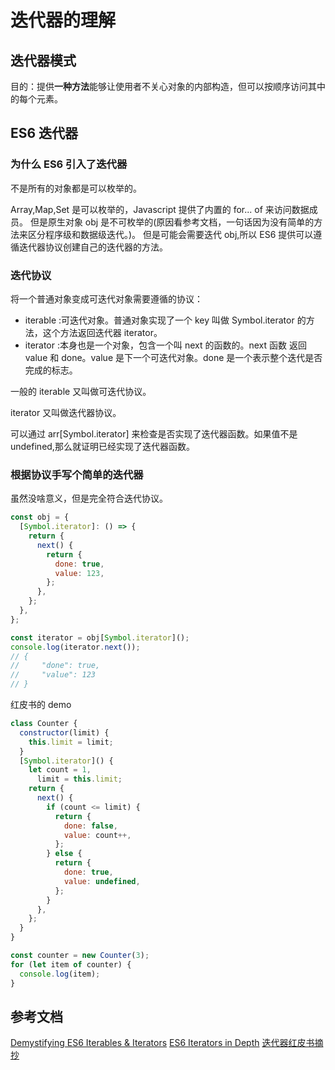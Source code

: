 # 迭代器的理解

## 迭代器模式

目的：提供**一种方法**能够让使用者不关心对象的内部构造，但可以按顺序访问其中的每个元素。

## ES6 迭代器

### 为什么 ES6 引入了迭代器

不是所有的对象都是可以枚举的。

Array,Map,Set 是可以枚举的，Javascript 提供了内置的 for... of 来访问数据成员。
但是原生对象 obj 是不可枚举的(原因看参考文档，一句话因为没有简单的方法来区分程序级和数据级迭代。)。
但是可能会需要迭代 obj,所以 ES6 提供可以遵循迭代器协议创建自己的迭代器的方法。

### 迭代协议

将一个普通对象变成可迭代对象需要遵循的协议：

- iterable :可迭代对象。普通对象实现了一个 key 叫做 Symbol.iterator 的方法，这个方法返回迭代器 iterator。
- iterator :本身也是一个对象，包含一个叫 next 的函数的。next 函数 返回 value 和 done。value 是下一个可迭代对象。done 是一个表示整个迭代是否完成的标志。

一般的 iterable 又叫做可迭代协议。

iterator 又叫做迭代器协议。

可以通过 arr[Symbol.iterator] 来检查是否实现了迭代器函数。如果值不是 undefined,那么就证明已经实现了迭代器函数。

### 根据协议手写个简单的迭代器

虽然没啥意义，但是完全符合迭代协议。

```javascript
const obj = {
  [Symbol.iterator]: () => {
    return {
      next() {
        return {
          done: true,
          value: 123,
        };
      },
    };
  },
};

const iterator = obj[Symbol.iterator]();
console.log(iterator.next());
// {
//     "done": true,
//     "value": 123
// }
```

红皮书的 demo

```javascript
class Counter {
  constructor(limit) {
    this.limit = limit;
  }
  [Symbol.iterator]() {
    let count = 1,
      limit = this.limit;
    return {
      next() {
        if (count <= limit) {
          return {
            done: false,
            value: count++,
          };
        } else {
          return {
            done: true,
            value: undefined,
          };
        }
      },
    };
  }
}

const counter = new Counter(3);
for (let item of counter) {
  console.log(item);
}
```

## 参考文档

[Demystifying ES6 Iterables & Iterators](https://www.freecodecamp.org/news/demystifying-es6-iterables-iterators-4bdd0b084082/)
[ES6 Iterators in Depth](https://ponyfoo.com/articles/es6-iterators-in-depth)
[迭代器红皮书摘抄](https://menglingling.github.io/book/javascript/iteration/iteration)
